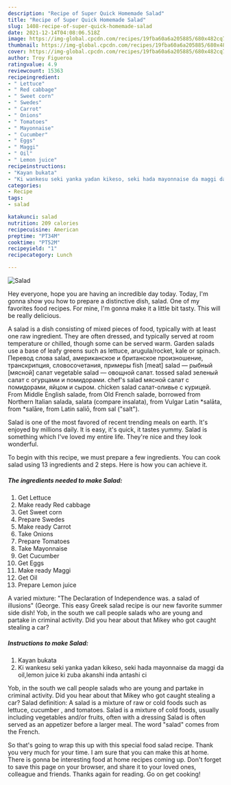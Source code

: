 ```yaml
---
description: "Recipe of Super Quick Homemade Salad"
title: "Recipe of Super Quick Homemade Salad"
slug: 1408-recipe-of-super-quick-homemade-salad
date: 2021-12-14T04:08:06.518Z
image: https://img-global.cpcdn.com/recipes/19fba60a6a205885/680x482cq70/salad-recipe-main-photo.jpg
thumbnail: https://img-global.cpcdn.com/recipes/19fba60a6a205885/680x482cq70/salad-recipe-main-photo.jpg
cover: https://img-global.cpcdn.com/recipes/19fba60a6a205885/680x482cq70/salad-recipe-main-photo.jpg
author: Troy Figueroa
ratingvalue: 4.9
reviewcount: 15363
recipeingredient:
- " Lettuce"
- " Red cabbage"
- " Sweet corn"
- " Swedes"
- " Carrot"
- " Onions"
- " Tomatoes"
- " Mayonnaise"
- " Cucumber"
- " Eggs"
- " Maggi"
- " Oil"
- " Lemon juice"
recipeinstructions:
- "Kayan bukata"
- "Ki wankesu seki yanka yadan kikeso, seki hada mayonnaise da maggi da oil,lemon juice ki zuba akanshi inda antashi ci"
categories:
- Recipe
tags:
- salad

katakunci: salad 
nutrition: 209 calories
recipecuisine: American
preptime: "PT34M"
cooktime: "PT52M"
recipeyield: "1"
recipecategory: Lunch

---
```



![Salad](https://img-global.cpcdn.com/recipes/19fba60a6a205885/680x482cq70/salad-recipe-main-photo.jpg)

Hey everyone, hope you are having an incredible day today. Today, I'm gonna show you how to prepare a distinctive dish, salad. One of my favorites food recipes. For mine, I'm gonna make it a little bit tasty. This will be really delicious.

A salad is a dish consisting of mixed pieces of food, typically with at least one raw ingredient. They are often dressed, and typically served at room temperature or chilled, though some can be served warm. Garden salads use a base of leafy greens such as lettuce, arugula/rocket, kale or spinach. Перевод слова salad, американское и британское произношение, транскрипция, словосочетания, примеры fish [meat] salad — рыбный [мясной] салат vegetable salad — овощной салат. tossed salad зеленый салат с огурцами и помидорами. chef&#39;s salad мясной салат с помидорами, яйцом и сыром. chicken salad салат-оливье с курицей. From Middle English salade, from Old French salade, borrowed from Northern Italian salada, salata (compare insalata), from Vulgar Latin *salāta, from *salāre, from Latin saliō, from sal (&#34;salt&#34;).

Salad is one of the most favored of recent trending meals on earth. It's enjoyed by millions daily. It is easy, it's quick, it tastes yummy. Salad is something which I've loved my entire life. They're nice and they look wonderful.


To begin with this recipe, we must prepare a few ingredients. You can cook salad using 13 ingredients and 2 steps. Here is how you can achieve it.

<!--inarticleads1-->

##### The ingredients needed to make Salad:

1. Get  Lettuce
1. Make ready  Red cabbage
1. Get  Sweet corn
1. Prepare  Swedes
1. Make ready  Carrot
1. Take  Onions
1. Prepare  Tomatoes
1. Take  Mayonnaise
1. Get  Cucumber
1. Get  Eggs
1. Make ready  Maggi
1. Get  Oil
1. Prepare  Lemon juice


A varied mixture: &#34;The Declaration of Independence was. a salad of illusions&#34; (George. This easy Greek salad recipe is our new favorite summer side dish! Yob, in the south we call people salads who are young and partake in criminal activity. Did you hear about that Mikey who got caught stealing a car? 

<!--inarticleads2-->

##### Instructions to make Salad:

1. Kayan bukata
1. Ki wankesu seki yanka yadan kikeso, seki hada mayonnaise da maggi da oil,lemon juice ki zuba akanshi inda antashi ci


Yob, in the south we call people salads who are young and partake in criminal activity. Did you hear about that Mikey who got caught stealing a car? Salad definition: A salad is a mixture of raw or cold foods such as lettuce, cucumber , and tomatoes. Salad is a mixture of cold foods, usually including vegetables and/or fruits, often with a dressing Salad is often served as an appetizer before a larger meal. The word &#34;salad&#34; comes from the French. 

So that's going to wrap this up with this special food salad recipe. Thank you very much for your time. I am sure that you can make this at home. There is gonna be interesting food at home recipes coming up. Don't forget to save this page on your browser, and share it to your loved ones, colleague and friends. Thanks again for reading. Go on get cooking!
